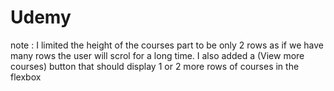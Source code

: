 # Udemy
note : I limited the height of the courses part to be only 2 rows as if we have many rows the user will scrol for a long time.
        I also added a (View more courses) button that should display 1 or 2 more rows of courses in the flexbox
